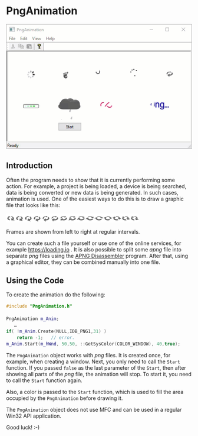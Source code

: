 # PngAnimation

![Example](./image.gif)

## Introduction

Often the program needs to show that it is currently performing some action. For example, a project is being loaded, a device is being searched, data is being converted or new data is being generated. In such cases, animation is used. One of the easiest ways to do this is to draw a graphic file that looks like this:

![Example](./process.png)

Frames are shown from left to right at regular intervals.

You can create such a file yourself or use one of the online services, for example https://loading.io . It is also possible to split some *apng* file into separate *png* files using the [APNG Disassembler](http://apngdis.sourceforge.net) program. After that, using a graphical editor, they can be combined manually into one file.

## Using the Code

To create the animation do the following:

```cpp
#include "PngAnimation.h"

PngAnimation m_Anim;
   …
if( !m_Anim.Create(NULL,IDB_PNG1,31) )
    return -1;   // error.
m_Anim.Start(m_hWnd, 50,50, ::GetSysColor(COLOR_WINDOW), 40,true);
````

The `PngAnimation` object works with *png* files. It is created once, for example, when creating a window. Next, you only need to call the `Start` function. If you passed `false` as the last parameter of the `Start`, then after showing all parts of the *png* file, the animation will stop. To start it, you need to call the `Start` function again.

Also, a color is passed to the `Start` function, which is used to fill the area occupied by the `PngAnimation` before drawing it.

The `PngAnimation` object does not use MFC and can be used in a regular Win32 API application.

Good luck! :-)
